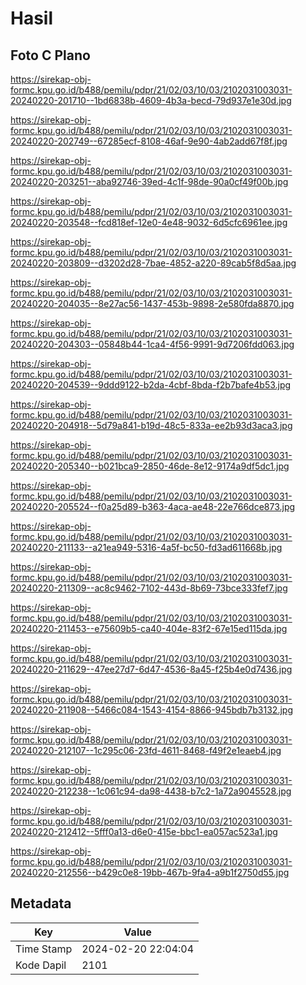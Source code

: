# Hasil

## Foto C Plano

https://sirekap-obj-formc.kpu.go.id/b488/pemilu/pdpr/21/02/03/10/03/2102031003031-20240220-201710--1bd6838b-4609-4b3a-becd-79d937e1e30d.jpg

https://sirekap-obj-formc.kpu.go.id/b488/pemilu/pdpr/21/02/03/10/03/2102031003031-20240220-202749--67285ecf-8108-46af-9e90-4ab2add67f8f.jpg

https://sirekap-obj-formc.kpu.go.id/b488/pemilu/pdpr/21/02/03/10/03/2102031003031-20240220-203251--aba92746-39ed-4c1f-98de-90a0cf49f00b.jpg

https://sirekap-obj-formc.kpu.go.id/b488/pemilu/pdpr/21/02/03/10/03/2102031003031-20240220-203548--fcd818ef-12e0-4e48-9032-6d5cfc6961ee.jpg

https://sirekap-obj-formc.kpu.go.id/b488/pemilu/pdpr/21/02/03/10/03/2102031003031-20240220-203809--d3202d28-7bae-4852-a220-89cab5f8d5aa.jpg

https://sirekap-obj-formc.kpu.go.id/b488/pemilu/pdpr/21/02/03/10/03/2102031003031-20240220-204035--8e27ac56-1437-453b-9898-2e580fda8870.jpg

https://sirekap-obj-formc.kpu.go.id/b488/pemilu/pdpr/21/02/03/10/03/2102031003031-20240220-204303--05848b44-1ca4-4f56-9991-9d7206fdd063.jpg

https://sirekap-obj-formc.kpu.go.id/b488/pemilu/pdpr/21/02/03/10/03/2102031003031-20240220-204539--9ddd9122-b2da-4cbf-8bda-f2b7bafe4b53.jpg

https://sirekap-obj-formc.kpu.go.id/b488/pemilu/pdpr/21/02/03/10/03/2102031003031-20240220-204918--5d79a841-b19d-48c5-833a-ee2b93d3aca3.jpg

https://sirekap-obj-formc.kpu.go.id/b488/pemilu/pdpr/21/02/03/10/03/2102031003031-20240220-205340--b021bca9-2850-46de-8e12-9174a9df5dc1.jpg

https://sirekap-obj-formc.kpu.go.id/b488/pemilu/pdpr/21/02/03/10/03/2102031003031-20240220-205524--f0a25d89-b363-4aca-ae48-22e766dce873.jpg

https://sirekap-obj-formc.kpu.go.id/b488/pemilu/pdpr/21/02/03/10/03/2102031003031-20240220-211133--a21ea949-5316-4a5f-bc50-fd3ad611668b.jpg

https://sirekap-obj-formc.kpu.go.id/b488/pemilu/pdpr/21/02/03/10/03/2102031003031-20240220-211309--ac8c9462-7102-443d-8b69-73bce333fef7.jpg

https://sirekap-obj-formc.kpu.go.id/b488/pemilu/pdpr/21/02/03/10/03/2102031003031-20240220-211453--e75609b5-ca40-404e-83f2-67e15ed115da.jpg

https://sirekap-obj-formc.kpu.go.id/b488/pemilu/pdpr/21/02/03/10/03/2102031003031-20240220-211629--47ee27d7-6d47-4536-8a45-f25b4e0d7436.jpg

https://sirekap-obj-formc.kpu.go.id/b488/pemilu/pdpr/21/02/03/10/03/2102031003031-20240220-211908--5466c084-1543-4154-8866-945bdb7b3132.jpg

https://sirekap-obj-formc.kpu.go.id/b488/pemilu/pdpr/21/02/03/10/03/2102031003031-20240220-212107--1c295c06-23fd-4611-8468-f49f2e1eaeb4.jpg

https://sirekap-obj-formc.kpu.go.id/b488/pemilu/pdpr/21/02/03/10/03/2102031003031-20240220-212238--1c061c94-da98-4438-b7c2-1a72a9045528.jpg

https://sirekap-obj-formc.kpu.go.id/b488/pemilu/pdpr/21/02/03/10/03/2102031003031-20240220-212412--5fff0a13-d6e0-415e-bbc1-ea057ac523a1.jpg

https://sirekap-obj-formc.kpu.go.id/b488/pemilu/pdpr/21/02/03/10/03/2102031003031-20240220-212556--b429c0e8-19bb-467b-9fa4-a9b1f2750d55.jpg


## Metadata

| Key        | Value               |
| ---------- | ------------------- |
| Time Stamp | 2024-02-20 22:04:04 |
| Kode Dapil | 2101                |



